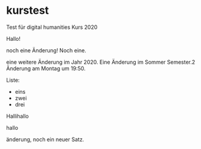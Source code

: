 ﻿# kurstest
Test für digital humanities Kurs 2020

Hallo!

noch eine Änderung! Noch eine.

eine weitere Änderung im Jahr 2020.
Eine Änderung im Sommer Semester.2
Änderung am Montag um 19:50.

Liste:

- eins
- zwei
- drei

Hallihallo

hallo

änderung, noch ein neuer Satz.